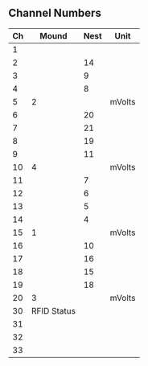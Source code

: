 ## Channel Numbers
| Ch | Mound | Nest | Unit   |
| -- | ----- | ---- | ------ |
| 1  |       |      |        |
| 2  |       | 14   |        |
| 3  |       | 9    |        |
| 4  |       | 8    |        |
| 5  | 2     |      | mVolts |
| 6  |       | 20   |        |
| 7  |       | 21   |        |
| 8  |       | 19   |        |
| 9  |       | 11   |        |
| 10 | 4     |      | mVolts |
| 11 |       | 7    |        |
| 12 |       | 6    |        |
| 13 |       | 5    |        |
| 14 |       | 4    |        |
| 15 | 1     |      | mVolts |
| 16 |       | 10   |        |
| 17 |       | 16   |        |
| 18 |       | 15   |        |
| 19 |       | 18   |        |
| 20 | 3     |      | mVolts |
| 30 | RFID Status      |      |        |
| 31 | | | |
| 32 | | | |
| 33 | | | |
